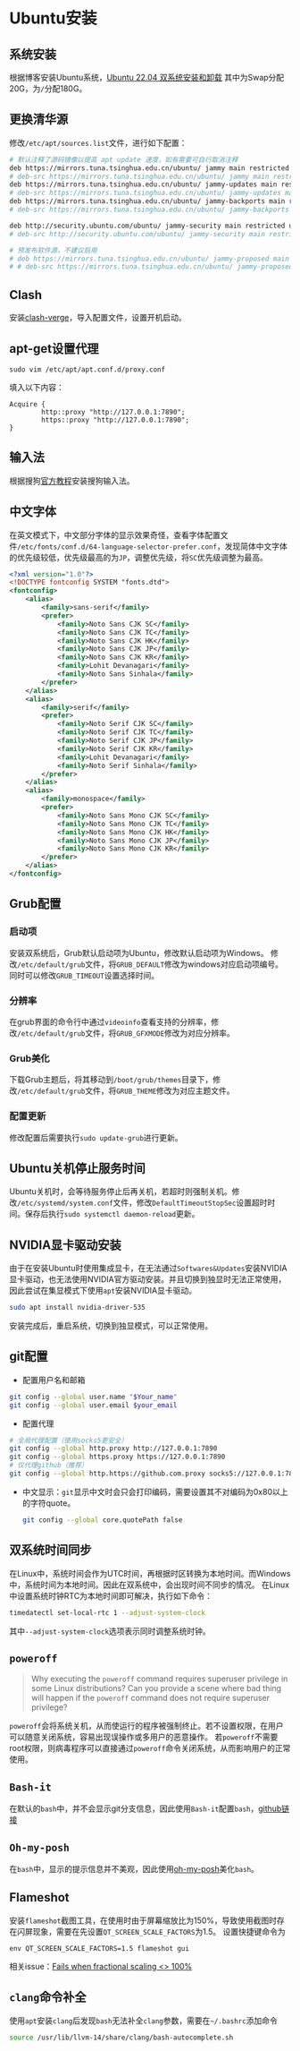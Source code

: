 # Ubuntu安装
## 系统安装
根据博客安装Ubuntu系统，[Ubuntu 22.04 双系统安装和卸载](https://blog.csdn.net/m0_63478913/article/details/125352819)
其中为Swap分配20G，为`/`分配180G。

## 更换清华源
修改`/etc/apt/sources.list`文件，进行如下配置：
```bash
# 默认注释了源码镜像以提高 apt update 速度，如有需要可自行取消注释
deb https://mirrors.tuna.tsinghua.edu.cn/ubuntu/ jammy main restricted universe multiverse
# deb-src https://mirrors.tuna.tsinghua.edu.cn/ubuntu/ jammy main restricted universe multiverse
deb https://mirrors.tuna.tsinghua.edu.cn/ubuntu/ jammy-updates main restricted universe multiverse
# deb-src https://mirrors.tuna.tsinghua.edu.cn/ubuntu/ jammy-updates main restricted universe multiverse
deb https://mirrors.tuna.tsinghua.edu.cn/ubuntu/ jammy-backports main restricted universe multiverse
# deb-src https://mirrors.tuna.tsinghua.edu.cn/ubuntu/ jammy-backports main restricted universe multiverse

deb http://security.ubuntu.com/ubuntu/ jammy-security main restricted universe multiverse
# deb-src http://security.ubuntu.com/ubuntu/ jammy-security main restricted universe multiverse

# 预发布软件源，不建议启用
# deb https://mirrors.tuna.tsinghua.edu.cn/ubuntu/ jammy-proposed main restricted universe multiverse
# # deb-src https://mirrors.tuna.tsinghua.edu.cn/ubuntu/ jammy-proposed main restricted universe multiverse
```

## Clash
安装[clash-verge](https://github.com/zzzgydi/clash-verge)，导入配置文件，设置开机启动。

## apt-get设置代理
```shell
sudo vim /etc/apt/apt.conf.d/proxy.conf
```
填入以下内容：
```
Acquire {
        http::proxy "http://127.0.0.1:7890";
        https::proxy "http://127.0.0.1:7890";
}
```

## 输入法
根据搜狗[官方教程](https://shurufa.sogou.com/linux/guide)安装搜狗输入法。

## 中文字体
在英文模式下，中文部分字体的显示效果奇怪，查看字体配置文件`/etc/fonts/conf.d/64-language-selector-prefer.conf`，发现简体中文字体的优先级较低，优先级最高的为`JP`，调整优先级，将`SC`优先级调整为最高。
```xml
<?xml version="1.0"?>
<!DOCTYPE fontconfig SYSTEM "fonts.dtd">
<fontconfig>
	<alias>
		<family>sans-serif</family>
		<prefer>
			<family>Noto Sans CJK SC</family>
			<family>Noto Sans CJK TC</family>
			<family>Noto Sans CJK HK</family>
			<family>Noto Sans CJK JP</family>
			<family>Noto Sans CJK KR</family>
			<family>Lohit Devanagari</family>
			<family>Noto Sans Sinhala</family>
		</prefer>
	</alias>
	<alias>
		<family>serif</family>
		<prefer>
			<family>Noto Serif CJK SC</family>
			<family>Noto Serif CJK TC</family>
			<family>Noto Serif CJK JP</family>
			<family>Noto Serif CJK KR</family>
			<family>Lohit Devanagari</family>
			<family>Noto Serif Sinhala</family>
		</prefer>
	</alias>
	<alias>
		<family>monospace</family>
		<prefer>
			<family>Noto Sans Mono CJK SC</family>
			<family>Noto Sans Mono CJK TC</family>
			<family>Noto Sans Mono CJK HK</family>
			<family>Noto Sans Mono CJK JP</family>
			<family>Noto Sans Mono CJK KR</family>
		</prefer>
	</alias>
</fontconfig>
```


## Grub配置
### 启动项
安装双系统后，Grub默认启动项为Ubuntu，修改默认启动项为Windows。
修改`/etc/default/grub`文件，将`GRUB_DEFAULT`修改为windows对应启动项编号。同时可以修改`GRUB_TIMEOUT`设置选择时间。
### 分辨率
在grub界面的命令行中通过`videoinfo`查看支持的分辨率，修改`/etc/default/grub`文件，将`GRUB_GFXMODE`修改为对应分辨率。
### Grub美化
下载Grub主题后，将其移动到`/boot/grub/themes`目录下，修改`/etc/default/grub`文件，将`GRUB_THEME`修改为对应主题文件。
### 配置更新
修改配置后需要执行`sudo update-grub`进行更新。
## Ubuntu关机停止服务时间
Ubuntu关机时，会等待服务停止后再关机，若超时则强制关机。修改`/etc/systemd/system.conf`文件，修改`DefaultTimeoutStopSec`设置超时时间。保存后执行`sudo systemctl daemon-reload`更新。

## NVIDIA显卡驱动安装
由于在安装Ubuntu时使用集成显卡，在无法通过`Softwares&Updates`安装NVIDIA显卡驱动，也无法使用NVIDIA官方驱动安装。并且切换到独显时无法正常使用，因此尝试在集显模式下使用`apt`安装NVIDIA显卡驱动。
```bash
sudo apt install nvidia-driver-535
```
安装完成后，重启系统，切换到独显模式，可以正常使用。

## git配置
- 配置用户名和邮箱
```bash
git config --global user.name "$Your_name"
git config --global user.email $your_email
```
- 配置代理
```bash
# 全局代理配置（使用socks5更安全）
git config --global http.proxy http://127.0.0.1:7890
git config --global https.proxy https://127.0.0.1:7890
# 仅代理github（推荐）
git config --global http.https://github.com.proxy socks5://127.0.0.1:7890
```
- 中文显示：`git`显示中文时会只会打印编码，需要设置其不对编码为0x80以上的字符quote。
    ```bash
    git config --global core.quotePath false
    ```

## 双系统时间同步
在Linux中，系统时间会作为UTC时间，再根据时区转换为本地时间。而Windows中，系统时间为本地时间。因此在双系统中，会出现时间不同步的情况。
在Linux中设置系统时钟RTC为本地时间即可解决，执行如下命令：
```bash
timedatectl set-local-rtc 1 --adjust-system-clock
```
其中`--adjust-system-clock`选项表示同时调整系统时钟。


## `poweroff`
> Why executing the `poweroff` command requires superuser privilege in some Linux distributions? Can you provide a scene where bad thing will happen if the `poweroff` command does not require superuser privilege?

`poweroff`会将系统关机，从而使运行的程序被强制终止。若不设置权限，在用户可以随意关闭系统，容易出现误操作或多用户的恶意操作。
若`poweroff`不需要root权限，则病毒程序可以直接通过`poweroff`命令关闭系统，从而影响用户的正常使用。

## `Bash-it`
在默认的`bash`中，并不会显示git分支信息，因此使用`Bash-it`配置`bash`，[github链接](https://github.com/Bash-it/bash-it)

## `Oh-my-posh`
在`bash`中，显示的提示信息并不美观，因此使用[oh-my-posh](https://ohmyposh.dev/)美化`bash`。

## Flameshot
安装`flameshot`截图工具，在使用时由于屏幕缩放比为150%，导致使用截图时存在闪屏现象，需要在先设置`QT_SCREEN_SCALE_FACTORS`为1.5。
设置快捷键命令为
```shell
env QT_SCREEN_SCALE_FACTORS=1.5 flameshot gui
```
相关issue：[Fails when fractional scaling <> 100%](https://github.com/flameshot-org/flameshot/issues/564)

## `clang`命令补全
使用`apt`安装`clang`后发现`bash`无法补全`clang`参数，需要在`~/.bashrc`添加命令
```bash
source /usr/lib/llvm-14/share/clang/bash-autocomplete.sh
```